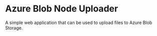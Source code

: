 # Azure Blob Node Uploader

A simple web application that can be used to upload files to Azure Blob Storage.